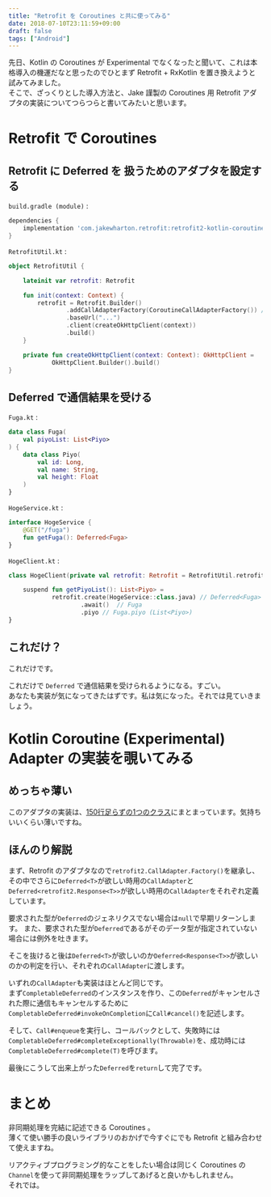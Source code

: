 ```yaml
---
title: "Retrofit を Coroutines と共に使ってみる"
date: 2018-07-10T23:11:59+09:00
draft: false
tags: ["Android"]
---
```

先日、Kotlin の Coroutines が Experimental でなくなったと聞いて、これは本格導入の機運だなと思ったのでひとまず Retrofit + RxKotlin を置き換えようと試みてみました。  
そこで、ざっくりとした導入方法と、Jake 謹製の Coroutines 用 Retrofit アダプタの実装についてつらつらと書いてみたいと思います。

# Retrofit で Coroutines
## Retrofit に Deferred を 扱うためのアダプタを設定する

`build.gradle (module)` :
```gradle
dependencies {
    implementation 'com.jakewharton.retrofit:retrofit2-kotlin-coroutines-experimental-adapter:x.y.z'
}
```

`RetrofitUtil.kt` :
```kotlin
object RetrofitUtil {

    lateinit var retrofit: Retrofit

    fun init(context: Context) {
        retrofit = Retrofit.Builder()
                .addCallAdapterFactory(CoroutineCallAdapterFactory()) // これで Retrofit で Deferred が使えるようになる
                .baseUrl("...")
                .client(createOkHttpClient(context))
                .build()
    }

    private fun createOkHttpClient(context: Context): OkHttpClient =
            OkHttpClient.Builder().build()
}
```

## Deferred で通信結果を受ける

`Fuga.kt` :
```kotlin
data class Fuga(
    val piyoList: List<Piyo>
) {
    data class Piyo(
        val id: Long,
        val name: String,
        val height: Float
    )
}
```

`HogeService.kt` :
```kotlin
interface HogeService {
    @GET("/fuga")
    fun getFuga(): Deferred<Fuga>
}
```

`HogeClient.kt` :
```kotlin
class HogeClient(private val retrofit: Retrofit = RetrofitUtil.retrofit) {

    suspend fun getPiyoList(): List<Piyo> =
            retrofit.create(HogeService::class.java) // Deferred<Fuga>
                    .await()  // Fuga
                    .piyo // Fuga.piyo (List<Piyo>)
}
```

## これだけ？

これだけです。

これだけで `Deferred` で通信結果を受けられるようになる。すごい。  
あなたも実装が気になってきたはずです。私は気になった。それでは見ていきましょう。

# Kotlin Coroutine (Experimental) Adapter の実装を覗いてみる
## めっちゃ薄い

このアダプタの実装は、[150行足らずの1つのクラス](https://github.com/JakeWharton/retrofit2-kotlin-coroutines-adapter/blob/master/src/main/java/com/jakewharton/retrofit2/adapter/kotlin/coroutines/experimental/CoroutineCallAdapterFactory.kt)にまとまっています。気持ちいいくらい薄いですね。  

## ほんのり解説
まず、Retrofit のアダプタなので`retrofit2.CallAdapter.Factory()`を継承し、その中でさらに`Deferred<T>`が欲しい時用の`CallAdapter`と`Deferred<retrofit2.Response<T>>`が欲しい時用の`CallAdapter`をそれぞれ定義しています。

要求された型が`Deferred`のジェネリクスでない場合は`null`で早期リターンします。
また、要求された型が`Deferred`であるがそのデータ型が指定されていない場合には例外を吐きます。

そこを抜けると後は`Deferred<T>`が欲しいのか`Deferred<Response<T>>`が欲しいのかの判定を行い、それぞれの`CallAdapter`に渡します。

いずれの`CallAdapter`も実装はほとんど同じです。  
まず`CompletableDeferred`のインスタンスを作り、この`Deferred`がキャンセルされた際に通信もキャンセルするために`CompletableDeferred#invokeOnCompletion`に`Call#cancel()`を記述します。

そして、`Call#enqueue`を実行し、コールバックとして、失敗時には`CompletableDeferred#completeExceptionally(Throwable)`を、成功時には`CompletableDeferred#complete(T)`を呼びます。

最後にこうして出来上がった`Deferred`を`return`して完了です。

# まとめ
非同期処理を完結に記述できる Coroutines 。  
薄くて使い勝手の良いライブラリのおかげで今すぐにでも Retrofit と組み合わせて使えますね。

リアクティブプログラミング的なことをしたい場合は同じく Coroutines の`Channel`を使って非同期処理をラップしてあげると良いかもしれません。  
それでは。
